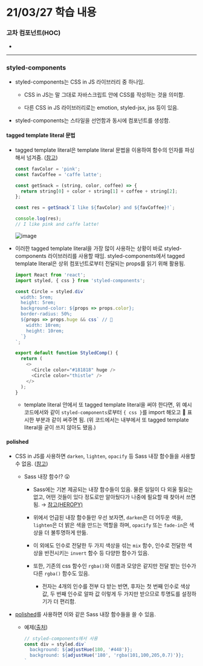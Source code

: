 # 21/03/27 학습 내용

### 고차 컴포넌트(HOC)

- 

___
### styled-components

- styled-components는 CSS in JS 라이브러리 중 하나임.

  - CSS in JS는 말 그대로 자바스크립트 안에 CSS를 작성하는 것을 의미함.

  - 다른 CSS in JS 라이브러리로는 emotion, styled-jsx, jss 등이 있음.

- styled-components는 스타일을 선언함과 동시에 컴포넌트를 생성함.

#### tagged template literal 문법

  - tagged template literal은 template literal 문법을 이용하여 함수의 인자를 파싱해서 넘겨줌. ([참고](https://medium.com/@yeon22/javascript-tagged-template-literals%EB%9E%80-d7dca9461a45))

    ```js
    const favColor = 'pink';
    const favCoffee = 'caffe latte';

    const getSnack = (string, color, coffee) => {
      return string[0] + color + string[1] + coffee + string[2];
    };

    const res = getSnack`I like ${favColor} and ${favCoffee}!`;

    console.log(res);
    // I like pink and caffe latte!
    ```
    
    ![image](https://user-images.githubusercontent.com/54733637/112719971-2c11ae80-8f3f-11eb-8945-83379a2d323d.png)

  - 이러한 tagged template literal을 가장 많이 사용하는 상황이 바로 styled-components 라이브러리를 사용할 때임. styled-components에서 tagged template literal은 상위 컴포넌트로부터 전달되는 props를 읽기 위해 활용됨.

    ```js
    import React from 'react';
    import styled, { css } from 'styled-components';

    const Circle = styled.div`
      width: 5rem;
      height: 5rem;
      background-color: ${props => props.color};
      border-radius: 50%;
      ${props => props.huge && css` // 💛
        width: 10rem;
        height: 10rem;
      `}
    `;

    export default function StyledComp() {
      return (
        <>
          <Circle color="#181818" huge />
          <Circle color="thistle" />
        </>
      );
    }
    ```

    - template literal 안에서 또 tagged template literal을 써야 한다면, 위 예시 코드에서와 같이 `styled-components`로부터 `{ css }`를 import 해오고 💛 표시한 부분과 같이 써주면 됨. (위 코드에서는 내부에서 또 tagged template literal을 굳이 쓰지 않아도 됐음.)

#### polished

- CSS in JS를 사용하면 `darken`, `lighten`, `opacify` 등 Sass 내장 함수들을 사용할 수 없음. ([참고](https://john015.netlify.app/polished-js%EB%A1%9C-js%EC%97%90%EC%84%9C-css%EB%A5%BC-%EC%9E%91%EC%84%B1%ED%95%A0-%EB%95%8C-sass-style-functions-%EC%82%AC%EC%9A%A9%ED%95%98%EA%B8%B0))

  - Sass 내장 함수!? 😮

    - Sass에는 기본 제공되는 내장 함수들이 있음. 물론 일일이 다 외울 필요는 없고, 어떤 것들이 있다 정도로만 알아뒀다가 나중에 필요할 때 찾아서 쓰면 됨. → [참고(HEROPY)](https://heropy.blog/2018/01/31/sass/)

    - 위에서 언급된 내장 함수들만 우선 보자면, `darken`은 더 어두운 색을, `lighten`은 더 밝은 색을 만드는 역할을 하며, `opacify` 또는 `fade-in`은 색상을 더 불투명하게 만듦.

    - 이 외에도 인수로 전달한 두 가지 색상을 섞는 `mix` 함수, 인수로 전달한 색상을 반전시키는 `invert` 함수 등 다양한 함수가 있음.

    - 또한, 기존의 css 함수인 `rgba()`와 이름과 모양은 같지만 전달 받는 인수가 다른 `rgba()` 함수도 있음.

      - 전자는 4개의 인수를 전부 다 받는 반면, 후자는 첫 번째 인수로 색상 값, 두 번째 인수로 알파 값 이렇게 두 가지만 받으므로 투명도를 설정하기가 더 편리함.

- [polished](https://polished.js.org/docs/)를 사용하면 이와 같은 Sass 내장 함수들을 쓸 수 있음.

  - 예제([출처](https://john015.netlify.app/polished-js%EB%A1%9C-js%EC%97%90%EC%84%9C-css%EB%A5%BC-%EC%9E%91%EC%84%B1%ED%95%A0-%EB%95%8C-sass-style-functions-%EC%82%AC%EC%9A%A9%ED%95%98%EA%B8%B0))

    ```js
    // styled-components에서 사용
    const div = styled.div`
      background: ${adjustHue(180, '#448')};
      background: ${adjustHue('180', 'rgba(101,100,205,0.7)')};
    `
    ```